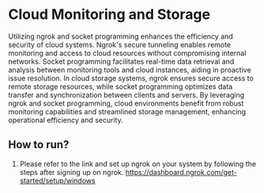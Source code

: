 # Cloud Monitoring and Storage

Utilizing ngrok and socket programming enhances the efficiency and security of cloud systems. Ngrok's secure tunneling enables remote monitoring and access to cloud resources without compromising internal networks. Socket programming facilitates real-time data retrieval and analysis between monitoring tools and cloud instances, aiding in proactive issue resolution. In cloud storage systems, ngrok ensures secure access to remote storage resources, while socket programming optimizes data transfer and synchronization between clients and servers. By leveraging ngrok and socket programming, cloud environments benefit from robust monitoring capabilities and streamlined storage management, enhancing operational efficiency and security.


## How to run?

1. Please refer to the link and set up ngrok on your system by following the steps after signing up on ngrok.
   <a> https://dashboard.ngrok.com/get-started/setup/windows </a>
